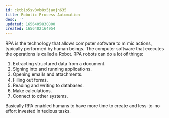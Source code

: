 ```yaml
---
id: cktb1o5sv0vb8x5jaojh635
title: Robotic Process Automation
desc: ''
updated: 1656405830800
created: 1656402164954
---
```


RPA is the technology that allows computer software to mimic actions, typically performed by human beings. The computer software that executes the operations is called a Robot. RPA robots can do a lot of things:

1. Extracting structured data from a document.
2. Signing into and running applications.
3. Opening emails and attachments.
4. Filling out forms.
5. Reading and writing to databases.
6. Make calculations.
7. Connect to other systems.

Basically RPA enabled humans to have more time to create and less-to-no effort invested in tedious tasks.
